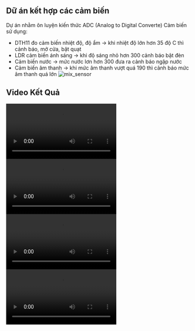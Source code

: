 ## **Dữ án kết hợp các cảm biến**
Dự án nhằm ôn luyện kiến thức ADC (Analog to Digital Converte)
Cảm biến sử dụng:
- DTH11 đo cảm biến nhiệt độ, độ ẩm -> khi nhiệt độ lớn hơn 35 độ C thì cảnh báo, mở cửa, bật quạt
- LDR cảm biến ánh sáng -> khi độ sáng nhỏ hơn 300 cảnh báo bật đèn
- Cảm biến nước -> mức nước lơn hơn 300 đưa ra cảnh báo ngập nước
- Cảm biến âm thanh -> khi mức âm thanh vượt quá 190 thì cảnh báo mức âm thanh quá lớn
![mix_sensor](https://github.com/user-attachments/assets/defb3d4d-3e6d-4944-9dde-2dfbd7972e3b)
## Video Kết Quả
<video src="https://github.com/user-attachments/assets/00cbe7d8-4b2d-4f16-ba37-5dd8806f20f7" controls>
    Trình duyệt của bạn không hỗ trợ thẻ video.
</video>
<video src="https://github.com/user-attachments/assets/00cbe7b18b8d55-fa3c-4441-9739-59bb03fdb1ea" controls>
    Trình duyệt của bạn không hỗ trợ thẻ video.
</video>
<video src="https://github.com/user-attachments/assets/b962cf2c-b63b-401a-b383-6c205bbb1a5b" controls>
    Trình duyệt của bạn không hỗ trợ thẻ video.
</video>
<video src="https://github.com/user-attachments/assets/ad9eea21-e066-4924-9b1a-af28e767178b" controls>
    Trình duyệt của bạn không hỗ trợ thẻ video.
</video>
